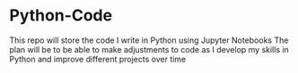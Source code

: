 # Python-Code
This repo will store the code I write in Python using Jupyter Notebooks
The plan will be to be able to make adjustments to code as I develop my skills in Python and improve different projects over time
